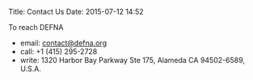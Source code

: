 Title: Contact Us
Date: 2015-07-12 14:52

To reach DEFNA

* email: contact@defna.org
* call: +1 (415) 295-2728
* write: 1320 Harbor Bay Parkway Ste 175, Alameda CA 94502-6589, U.S.A.